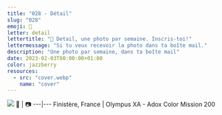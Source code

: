 ```yaml
---
title: "028 - Détail"
slug: "028"
emoji: 👀
letter: detail
lettertitle: "👀 Detail, une photo par semaine. Inscris-toi!"
lettermessage: "Si tu veux recevoir la photo dans ta boîte mail."
description: "Une photo par semaine, dans ta boîte mail"
date: 2023-02-03T00:00:00+01:00
color: jazzberry
resources:
  - src: "cover.webp"
    name: "cover"
---
```

![](cover)
📍 | 📷
---|---
Finistère, France | Olympus XA - Adox Color Mission 200
